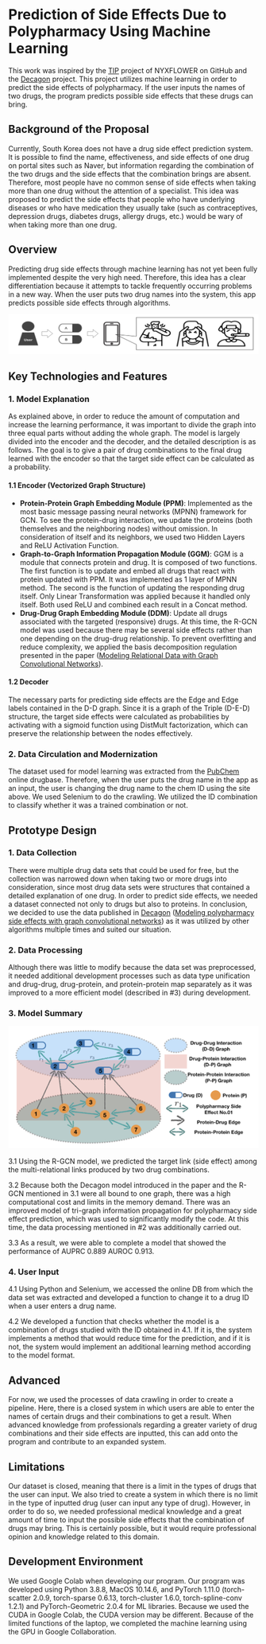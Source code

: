 # Prediction of Side Effects Due to Polypharmacy Using Machine Learning

This work was inspired by the [TIP](https://github.com/NYXFLOWER/TIP) project of NYXFLOWER on GitHub and the [Decagon](http://snap.stanford.edu/decagon/) project. This project utilizes machine learning in order to predict the side effects of polypharmacy. If the user inputs the names of two drugs, the program predicts possible side effects that these drugs can bring.

## Background of the Proposal

Currently, South Korea does not have a drug side effect prediction system. It is possible to find the name, effectiveness, and side effects of one drug on portal sites such as Naver, but information regarding the combination of the two drugs and the side effects that the combination brings are absent. Therefore, most people have no common sense of side effects when taking more than one drug without the attention of a specialist. This idea was proposed to predict the side effects that people who have underlying diseases or who have medication they usually take (such as contraceptives, depression drugs, diabetes drugs, allergy drugs, etc.) would be wary of when taking more than one drug.

## Overview

Predicting drug side effects through machine learning has not yet been fully implemented despite the very high need. Therefore, this idea has a clear differentiation because it attempts to tackle frequently occurring problems in a new way. When the user puts two drug names into the system, this app predicts possible side effects through algorithms. 

![Alt text](images/outcome.jpg)

## Key Technologies and Features

### 1. Model Explanation

As explained above, in order to reduce the amount of computation and increase the learning performance, it was important to divide the graph into three equal parts without adding the whole graph. The model is largely divided into the encoder and the decoder, and the detailed description is as follows. The goal is to give a pair of drug combinations to the final drug learned with the encoder so that the target side effect can be calculated as a probability.

#### 1.1 Encoder (Vectorized Graph Structure)
* **Protein-Protein Graph Embedding Module (PPM)**: Implemented as the most basic message passing neural networks (MPNN) framework for GCN. To see the protein-drug interaction, we update the proteins (both themselves and the neighboring nodes) without omission. In consideration of itself and its neighbors, we used two Hidden Layers and ReLU Activation Function. 
* **Graph-to-Graph Information Propagation Module (GGM)**: GGM is a module that connects protein and drug. It is composed of two functions. The first function is to update and embed all drugs that react with protein updated with PPM. It was implemented as 1 layer of MPNN method. The second is the function of updating the responding drug itself. Only Linear Transformation was applied because it handled only itself. Both used ReLU and combined each result in a Concat method.
* **Drug-Drug Graph Embedding Module (DDM)**: Update all drugs associated with the targeted (responsive) drugs. At this time, the R-GCN model was used because there may be several side effects rather than one depending on the drug-drug relationship. To prevent overfitting and reduce complexity, we applied the basis decomposition regulation presented in the paper ([Modeling Relational Data with Graph Convolutional Networks](https://academic.oup.com/bioinformatics/article/34/13/i457/5045770?login=false)).

#### 1.2 Decoder
The necessary parts for predicting side effects are the Edge and Edge labels contained in the D-D graph. Since it is a graph of the Triple (D-E-D) structure, the target side effects were calculated as probabilities by activating with a sigmoid function using DistMult factorization, which can preserve the relationship between the nodes effectively.

### 2. Data Circulation and Modernization
The dataset used for model learning was extracted from the [PubChem](https://pubchem.ncbi.nlm.nih.gov/) online drugbase. Therefore, when the user puts the drug name in the app as an input, the user is changing the drug name to the chem ID using the site above. We used Selenium to do the crawling. We utilized the ID combination to classify whether it was a trained combination or not. 

## Prototype Design

### 1. Data Collection

There were multiple drug data sets that could be used for free, but the collection was narrowed down when taking two or more drugs into consideration, since most drug data sets were structures that contained a detailed explanation of one drug. In order to predict side effects, we needed a dataset connected not only to drugs but also to proteins. In conclusion, we decided to use the data published in [Decagon](https://github.com/mims-harvard/decagon) ([Modeling polypharmacy side effects with graph convolutional networks](https://academic.oup.com/bioinformatics/article/34/13/i457/5045770?login=false)) as it was utilized by other algorithms multiple times and suited our situation. 

### 2. Data Processing

Although there was little to modify because the data set was preprocessed, it needed additional development processes such as data type unification and drug-drug, drug-protein, and protein-protein map separately as it was improved to a more efficient model (described in #3) during development. 

### 3. Model Summary

![Alt text](images/tipmodel.jpeg)

3.1 Using the R-GCN model, we predicted the target link (side effect) among the multi-relational links produced by two drug combinations. 

3.2 Because both the Decagon model introduced in the paper and the R-GCN mentioned in 3.1 were all bound to one graph, there was a high computational cost and limits in the memory demand. There was an improved model of tri-graph information propagation for polypharmacy side effect prediction, which was used to significantly modify the code. At this time, the data processing mentioned in #2 was additionally carried out.

3.3 As a result, we were able to complete a model that showed the performance of AUPRC 0.889 AUROC 0.913. 

### 4. User Input

4.1 Using Python and Selenium, we accessed the online DB from which the data set was extracted and developed a function to change it to a drug ID when a user enters a drug name.

4.2 We developed a function that checks whether the model is a combination of drugs studied with the ID obtained in 4.1. If it is, the system implements a method that would reduce time for the prediction, and if it is not, the system would implement an additional learning method according to the model format. 


## Advanced
For now, we used the processes of data crawling in order to create a pipeline. Here, there is a closed system in which users are able to enter the names of certain drugs and their combinations to get a result. When advanced knowledge from professionals regarding a greater variety of drug combinations and their side effects are inputted, this can add onto the program and contribute to an expanded system. 

## Limitations

Our dataset is closed, meaning that there is a limit in the types of drugs that the user can input. We also tried to create a system in which there is no limit in the type of inputted drug (user can input any type of drug). However, in order to do so, we needed professional medical knowledge and a great amount of time to input the possible side effects that the combination of drugs may bring. This is certainly possible, but it would require professional opinion and knowledge related to this domain. 

## Development Environment

We used Google Colab when developing our program. Our program was developed using Python 3.8.8, MacOS 10.14.6, and PyTorch 1.11.0 (torch-scatter 2.0.9, torch-sparse 0.6.13, torch-cluster 1.6.0, torch-spline-conv 1.2.1) and PyTorch-Geometric 2.0.4 for ML libraries. Because we used the CUDA in Google Colab, the CUDA version may be different. Because of the limited functions of the laptop, we completed the machine learning using the GPU in Google Collaboration.
